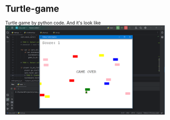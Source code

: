 # Turtle-game
Turtle game by python code. 
And it's look like
<img src="Screenshot%20(6).png" width="600">

